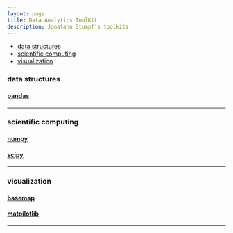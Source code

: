 ```yaml
---
layout: page
title: Data Analytics ToolKit
description: Jonatahn Stumpf's toolkits
---
```


<div class="navbar">
    <div class="navbar-inner">
        <ul class="nav">
            <li><a href="#datastructures">data structures</a></li>            
            <li><a href="#scientificcomputing">scientific computing</a></li>
            <li><a href="#visualization">visualization</a></li>
        </ul>
    </div>
</div>


### <a name="datastructures"></a>data structures

#### <a name="qtl"></a>[pandas](https://pandas.pydata.org/)


---


### <a name="scientificcomputing"></a>scientific computing

#### <a name="qtl"></a>[numpy](http://www.numpy.org/)

#### <a name="qtl"></a>[scipy](https://www.scipy.org/)


---


### <a name="visualization"></a>visualization

#### <a name="qtl"></a>[basemap](https://matplotlib.org/basemap/)

#### <a name="qtl"></a>[matpilotlib](https://matplotlib.org/)


---



